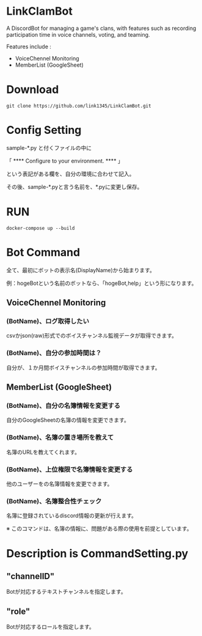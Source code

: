 # LinkClamBot
A DiscordBot for managing a game's clans, with features such as recording participation time in voice channels, voting, and teaming.

Features include :

* VoiceChennel Monitoring
* MemberList (GoogleSheet)


# Download 

```
git clone https://github.com/link1345/LinkClamBot.git
```

# Config Setting

sample-\*.py と付くファイルの中に

「 **** Configure to your environment. **** 」

という表記がある欄を、自分の環境に合わせて記入。

その後、sample-\*.pyと言う名前を、\*.pyに変更し保存。

# RUN 

```
docker-compose up --build
```

# Bot Command

全て、最初にボットの表示名(DisplayName)から始まります。

例：hogeBotという名前のボットなら、「hogeBot,help」という形になります。

## VoiceChennel Monitoring

### (BotName)、ログ取得したい

csvかjson(raw)形式でのボイスチャンネル監視データが取得できます。

### (BotName)、自分の参加時間は？
自分が、１か月間ボイスチャンネルの参加時間が取得できます。

## MemberList (GoogleSheet)

### (BotName)、自分の名簿情報を変更する

自分のGoogleSheetの名簿の情報を変更できます。

### (BotName)、名簿の置き場所を教えて

名簿のURLを教えてくれます。

### (BotName)、上位権限で名簿情報を変更する

他のユーザーをの名簿情報を変更できます。

### (BotName)、名簿整合性チェック

名簿に登録されているdiscord情報の更新が行えます。

※ このコマンドは、名簿の情報に、問題がある際の使用を前提としています。


# Description is CommandSetting.py 

## "channelID"

Botが対応するテキストチャンネルを指定します。

## "role"
Botが対応するロールを指定します。
